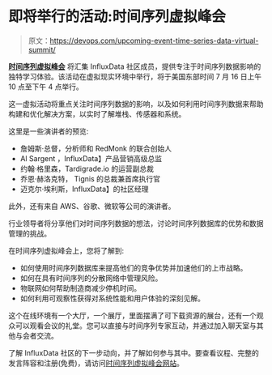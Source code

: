 # 即将举行的活动:时间序列虚拟峰会

> 原文：<https://devops.com/upcoming-event-time-series-data-virtual-summit/>

[**时间序列虚拟峰会**](https://timeseriessummit.com/?_hsmi=2&_hsenc=p2ANqtz-_cErPYfPgTcS3ysz0Wi7bhnixjCoZsIRJ-U8qh0FMDqeoVTAIrsKW_s9ghNy4Oi80Q3PQxFUtU1Tdr0JDN_hWF7h3Q5A#register) 将汇集 InfluxData 社区成员，提供专注于时间序列数据影响的独特学习体验。该活动在虚拟现实环境中举行，将于美国东部时间 7 月 16 日上午 10 点至下午 4 点举行。

这一虚拟活动将重点关注时间序列数据的影响，以及如何利用时间序列数据来帮助构建和优化解决方案，以实时了解堆栈、传感器和系统。

这里是一些演讲者的预览:

*   詹姆斯·总督，分析师和 RedMonk 的联合创始人
*   Al Sargent ，InfluxData】产品营销高级总监
*   约翰·格里森，Tardigrade.io 的运营副总裁
*   乔恩·赫洛克特， Tignis 的总裁兼首席执行官
*   迈克尔·埃利斯，InfluxData】的社区经理

此外，还有来自 AWS、谷歌、微软等公司的演讲者。

行业领导者将分享他们对时间序列数据的想法，讨论时间序列数据库的优势和数据管理的挑战。

在时间序列虚拟峰会上，您将了解到:

*   如何使用时间序列数据库来提高他们的竞争优势并加速他们的上市战略。
*   如何在具有时间序列的分散网络中管理风险。
*   物联网如何帮助制造商减少停机时间。
*   如何利用可观察性获得对系统性能和用户体验的深刻见解。

这个在线环境有一个大厅，一个展厅，里面摆满了可下载资源的展台，还有一个观众可以观看会议的礼堂。您可以直接与时间序列专家互动，并通过加入聊天室与其他与会者交流。

了解 InfluxData 社区的下一步动向，并了解如何参与其中。要查看议程、完整的发言阵容和注册(免费)，请访问[时间序列虚拟峰会网站](https://timeseriessummit.com/?_hsmi=2&_hsenc=p2ANqtz-_cErPYfPgTcS3ysz0Wi7bhnixjCoZsIRJ-U8qh0FMDqeoVTAIrsKW_s9ghNy4Oi80Q3PQxFUtU1Tdr0JDN_hWF7h3Q5A#register)。